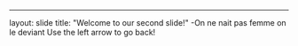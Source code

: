 ---
layout: slide
title: "Welcome to our second slide!"
-On ne nait pas femme on le deviant
Use the left arrow to go back!
